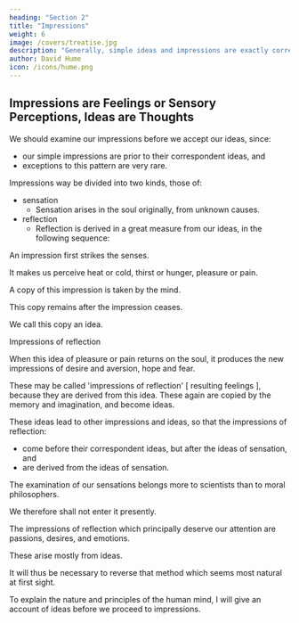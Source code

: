```yaml
---
heading: "Section 2"
title: "Impressions"
weight: 6
image: /covers/treatise.jpg
description: "Generally, simple ideas and impressions are exactly correspondent, as the complex are formed from them"
author: David Hume
icon: /icons/hume.png
---
```



## Impressions are Feelings or Sensory Perceptions, Ideas are Thoughts

We should examine our impressions before we accept our ideas, since:
- our simple impressions are prior to their correspondent ideas, and
- exceptions to this pattern are very rare.

Impressions way be divided into two kinds, those of:
- sensation
  - Sensation arises in the soul originally, from unknown causes.
- reflection
  - Reflection is derived in a great measure from our ideas, in the following sequence:

An impression first strikes the senses.

It makes us perceive heat or cold, thirst or hunger, pleasure or pain.

A copy of this impression is taken by the mind.

This copy remains after the impression ceases.

We call this copy an idea.

Impressions of reflection

When this idea of pleasure or pain returns on the soul, it produces the new impressions of desire and aversion, hope and fear.

These may be called 'impressions of reflection' [ resulting feelings ], because they are derived from this idea.
These again are copied by the memory and imagination, and become ideas.

These ideas lead to other impressions and ideas, so that the impressions of reflection:
- come before their correspondent ideas, but after the ideas of sensation, and
- are derived from the ideas of sensation.

The examination of our sensations belongs more to scientists than to moral philosophers.

We therefore shall not enter it presently.

The impressions of reflection which principally deserve our attention are passions, desires, and emotions.

These arise mostly from ideas.

It will thus be necessary to reverse that method which seems most natural at first sight.

To explain the nature and principles of the human mind, I will give an account of ideas before we proceed to impressions.